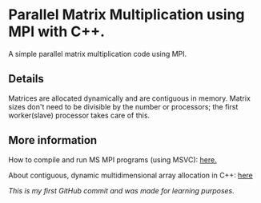 Parallel Matrix Multiplication using MPI with C++.
======
A simple parallel matrix multiplication code using MPI.

Details
------
Matrices are allocated dynamically and are contiguous in memory.
Matrix sizes don't need to be divisible by the number or processors; the first worker(slave) processor takes care of this.

More information
------
How to compile and run MS MPI programs (using MSVC): [here.](https://blogs.technet.microsoft.com/windowshpc/2015/02/02/how-to-compile-and-run-a-simple-ms-mpi-program/)

About contiguous, dynamic multidimensional array allocation in C++: [here](https://niallpjackson.wordpress.com/2013/06/21/contiguous-dynamic-multidimensional-arrays-in-c/)


*This is my first GitHub commit and was made for learning purposes.*
